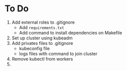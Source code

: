 # To Do
1. Add external roles to .gitignore
   * Add `requirements.txt`
   * Add command to install dependencies on Makefile
2. Set up cluster using kubeadm
3. Add privates files to .gitignore
   * kubeconfig file
   * logs files with command to join cluster
4. Remove kubectl from workers
5. 